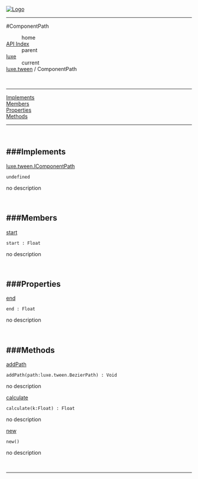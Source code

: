 
[![Logo](../../../images/logo.png)](../../../index.html)

---

#ComponentPath


&emsp;&emsp;&emsp;home   
[API Index](../../../api/index.html#luxe.tween)   
&emsp;&emsp;&emsp;parent    
[luxe](../)     
&emsp;&emsp;&emsp;current    
[luxe.tween](./) / ComponentPath

<br/>

---


[Implements](#Implements)   
[Members](#Members)   
[Properties](#Properties)   
[Methods](#Methods)   


---

&nbsp;   

<a class="lift" name="Implements" ></a>
###Implements   
---
<a class="lift" name="luxe.tween.IComponentPath" href="#luxe.tween.IComponentPath">luxe.tween.IComponentPath</a>



`undefined`

<span class="small_desc_flat"> no description </span>   

&nbsp;   

<a class="lift" name="Members" ></a>
###Members   
---
<a class="lift" name="start" href="#start">start</a>



`start : Float`

<span class="small_desc_flat"> no description </span>   

&nbsp;   

<a class="lift" name="Properties" ></a>
###Properties   
---
<a class="lift" name="end" href="#end">end</a>



`end : Float`

<span class="small_desc_flat"> no description </span>   

&nbsp;   

<a class="lift" name="Methods" ></a>
###Methods   
---
<a class="lift" name="addPath" href="#addPath">addPath</a>



`addPath(path:luxe.tween.BezierPath) : Void`

<span class="small_desc_flat"> no description </span>   

<a class="lift" name="calculate" href="#calculate">calculate</a>



`calculate(k:Float) : Float`

<span class="small_desc_flat"> no description </span>   

<a class="lift" name="new" href="#new">new</a>



`new() `

<span class="small_desc_flat"> no description </span>   



&nbsp;
&nbsp;
&nbsp;

---  


&nbsp;   
&nbsp;   